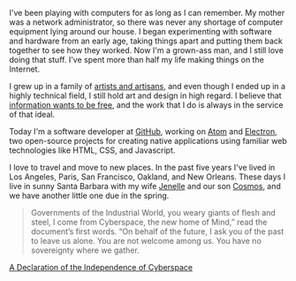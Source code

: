 <!--
title: Bio
description: A little about me.
noIndex: true
-->

I've been playing with computers for as long as I can remember. My mother was a network
administrator, so there was never any shortage of computer equipment lying around our house. I began experimenting with
software and hardware from an early age, taking things apart and putting them back together to see
how they worked. Now I'm a grown-ass man, and I still love doing that stuff. I've spent more than half my
life making things on the Internet.


I grew up in a family of <a href="http://beaver.zeke.sikelianos.com/">artists and artisans</a>, and
even though I ended up in a highly technical field, I still hold art and design in high regard. I believe that <a href="https://en.wikipedia.org/wiki/Hacker_ethic">information wants to be free</a>, and the work that I do is always in the service of that ideal.


Today I'm a software developer at <a href="https://github.com/about">GitHub</a>, working on <a href="https://atom.io">Atom</a> and <a href="http://electron.atom.io">Electron</a>, two open-source projects for creating native applications using familiar web technologies like HTML, CSS, and Javascript.


I love to travel and move to new places. In the past five years I've lived in Los Angeles, Paris, San Francisco, Oakland, and New Orleans. These days I live in sunny Santa Barbara with my wife <a href="#">Jenelle</a> and our son <a href="https://www.instagram.com/p/6IUj0eFvFU/?taken-by=nelbo_">Cosmos</a>, and we have another little one due in the spring.


> Governments of the Industrial World, you weary giants of flesh and steel, I come from Cyberspace, the new home of Mind,” read the document’s first words. “On behalf of the future, I ask you of the past to leave us alone. You are not welcome among us. You have no sovereignty where we gather.

[A Declaration of the Independence of Cyberspace](https://www.eff.org/cyberspace-independence)
